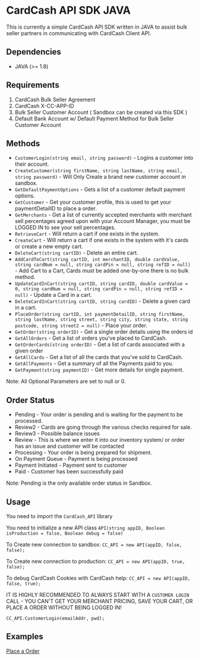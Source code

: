 # CardCash API SDK JAVA

This is currently a simple CardCash API SDK written in JAVA to assist bulk seller partners in communicating with CardCash Client API.


## Dependencies
* JAVA (>= 1.8)

## Requirements

1. CardCash Bulk Seller Agreement
2. CardCash X-CC-APP-ID
3. Bulk Seller Customer Account ( Sandbox can be created via this SDK )
4. Default Bank Account w/ Default Payment Method for Bulk Seller Customer Account

## Methods

* `CustomerLogin(string email, string password)` - Logins a customer into their account.
* `CreateCustomer(string firstName, string lastName, string email, string password)` - Will Only Create a brand new customer account in sandbox.
* `GetDefaultPaymentOptions` - Gets a list of a customer default payment options.
* `GetCustomer` - Get your customer profile, this is used to get your paymentDetailID to place a order.
* `GetMerchants` - Get a list of currently accepted merchants with merchant sell percentages agreed upon with your Account Manager, you must be LOGGED IN to see your sell percentages.
* `RetrieveCart` - Will return a cart if one exists in the system.
* `CreateCart` - Will return a cart if one exists in the system with it's cards or create a new empty cart.
* `DeleteCart(string cartID)` - Delete an entire cart.
* `AddCardToCart(string cartID, int merchantID, double cardValue, string cardNum = null, string cardPin = null, string refID = null)` - Add Cart to a Cart, Cards must be added one-by-one there is no bulk method.
* `UpdateCardInCart(string cartID, string cardID, double cardValue = 0, string cardNum = null, string cardPin = null, string refID = null)` - Update a Card in a cart.
* `DeleteCardInCart(string cartID, string cardID)` - Delete a given card in a cart.
* `PlaceOrder(string cartID, int paymentDetailID, string firstName, string lastName, string street, string city, string state, string postcode, string street2 = null)` - Place your order.
* `GetOrder(string orderID)` - Get a single order details using the orders id
* `GetAllOrders` - Get a list of orders you've placed to CardCash.
* `GetOrderCards(string orderID)` - Get a list of cards associated with a given order
* `GetAllCards` - Get a list of all the cards that you've sold to CardCash.
* `GetAllPayments` - Get a summary of all the Payments paid to you.
* `GetPayment(string paymentID)` - Get more details for single payment.

Note: All Optional Parameters are set to null or 0.

## Order Status
* Pending - Your order is pending and is waiting for the payment to be processed.
* Review2 - Cards are going through the various checks required for sale.
* Review3 - Possible balance issues
* Review - This is where we enter it into our inventory system/ or order has an issue and customer will be contacted
* Processing - Your order is being prepared for shipment.
* On Payment Queue - Payment is being processed
* Payment Initiated - Payment sent to customer
* Paid - Customer has been successfully paid

Note: Pending is the only available order status in Sandbox.

## Usage

You need to import the `CardCash_API` library

You need to initialize a new API class `API(string appID, Boolean isProduction = false, Boolean debug = false)`

To Create new connection to sandbox:
```CC_API = new API(appID, false, false);```

To Create new connection to production:
```CC_API = new API(appID, true, false);```

To debug CardCash Cookies with CardCash help:
```CC_API = new API(appID, false, true);```

IT IS HIGHLY RECOMMENDED TO ALWAYS START WITH A `CUSTOMER LOGIN` CALL - YOU CAN'T GET YOUR MERCHANT PRICING, SAVE YOUR CART, OR PLACE A ORDER WITHOUT BEING LOGGED IN!

`CC_API.CustomerLogin(emailAddr, pwd);`


## Examples

[Place a Order](https://github.com/CardCashLLC/CardCash_API_SDK_JAVA/blob/master/examples/main.java)